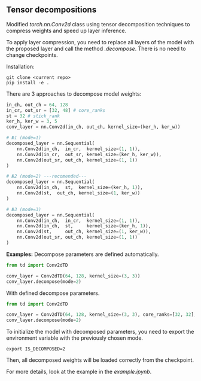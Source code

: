 ## Tensor decompositions

Modified _torch.nn.Conv2d_ class using tensor decomposition techniques to compress weights and speed up layer inference.

To apply layer compression, you need to replace all layers of the model with the proposed layer and call the method _.decompose_. There is no need to change checkpoints.

Installation:
```
git clone <current repo>
pip install -e .
```

There are 3 approaches to decompose model weights:
```python
in_ch, out_ch = 64, 128
in_cr, out_sr = [32, 48] # core_ranks
st = 32 # stick_rank
ker_h, ker_w = 3, 5
conv_layer = nn.Conv2d(in_ch, out_ch, kernel_size=(ker_h, ker_w))

# №1 (mode=1)
decomposed_layer = nn.Sequential(
    nn.Conv2d(in_ch,  in_cr,  kernel_size=(1, 1)),
    nn.Conv2d(in_cr,  out_sr, kernel_size=(ker_h, ker_w)),
    nn.Conv2d(out_sr, out_ch, kernel_size=(1, 1))
)

# №2 (mode=2) ---recomended---
decomposed_layer = nn.Sequential(
    nn.Conv2d(in_ch,  st,  kernel_size=(ker_h, 1)),
    nn.Conv2d(st,  out_ch, kernel_size=(1, ker_w))
)

# №3 (mode=3)
decomposed_layer = nn.Sequential(
    nn.Conv2d(in_ch,  in_cr,  kernel_size=(1, 1)),
    nn.Conv2d(in_ch,  st,     kernel_size=(ker_h, 1)),
    nn.Conv2d(st,     out_ch, kernel_size=(1, ker_w)),
    nn.Conv2d(out_sr, out_ch, kernel_size=(1, 1))
)
```

**Examples:**
Decompose parameters are defined automatically.
```python
from td import Conv2dTD

conv_layer = Conv2dTD(64, 128, kernel_size=(3, 3))
conv_layer.decompose(mode=2)
```
With defined decompose parameters.
```python
from td import Conv2dTD

conv_layer = Conv2dTD(64, 128, kernel_size=(3, 3), core_ranks=[32, 32], stick_rank=32)
conv_layer.decompose(mode=2)
```

To initialize the model with decomposed parameters, you need to export the environment variable with the previously chosen mode.
```
export IS_DECOMPOSED=2 
```
Then, all decomposed weights will be loaded correctly from the checkpoint.

For more details, look at the example in the _example.ipynb_.